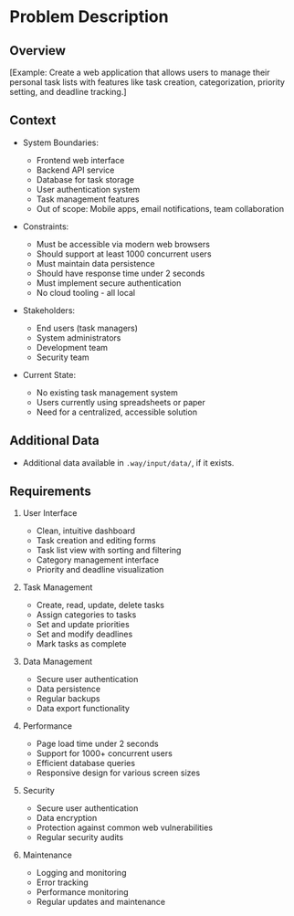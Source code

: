 # Problem Description

## Overview
[Example: Create a web application that allows users to manage their personal task lists with features like task creation, categorization, priority setting, and deadline tracking.]

## Context
- System Boundaries: 
  - Frontend web interface
  - Backend API service
  - Database for task storage
  - User authentication system
  - Task management features
  - Out of scope: Mobile apps, email notifications, team collaboration

- Constraints:
  - Must be accessible via modern web browsers
  - Should support at least 1000 concurrent users
  - Must maintain data persistence
  - Should have response time under 2 seconds
  - Must implement secure authentication
  - No cloud tooling - all local

- Stakeholders:
  - End users (task managers)
  - System administrators
  - Development team
  - Security team

- Current State:
  - No existing task management system
  - Users currently using spreadsheets or paper
  - Need for a centralized, accessible solution

## Additional Data
- Additional data available in `.way/input/data/`, if it exists.

## Requirements
1. User Interface
   - Clean, intuitive dashboard
   - Task creation and editing forms
   - Task list view with sorting and filtering
   - Category management interface
   - Priority and deadline visualization

2. Task Management
   - Create, read, update, delete tasks
   - Assign categories to tasks
   - Set and update priorities
   - Set and modify deadlines
   - Mark tasks as complete

3. Data Management
   - Secure user authentication
   - Data persistence
   - Regular backups
   - Data export functionality

4. Performance
   - Page load time under 2 seconds
   - Support for 1000+ concurrent users
   - Efficient database queries
   - Responsive design for various screen sizes

5. Security
   - Secure user authentication
   - Data encryption
   - Protection against common web vulnerabilities
   - Regular security audits

6. Maintenance
   - Logging and monitoring
   - Error tracking
   - Performance monitoring
   - Regular updates and maintenance 